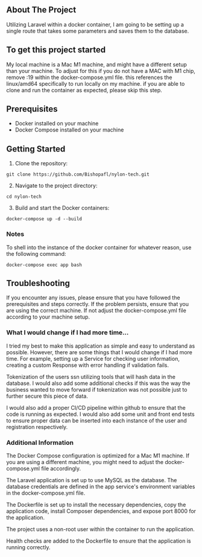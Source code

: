 ## About The Project

Utilizing Laravel within a docker container, I am going to be setting up a single route that takes some parameters and saves them to the database. 

## To get this project started

My local machine is a Mac M1 machine, and might have a different  setup than your machine. To adjust for this if you do not have a MAC with M1 chip, remove :19 within the docker-compose.yml file. this references the linux/amd64 specifically to run locally on my machine. if you are able to clone and run the container as expected, please skip this step.

## Prerequisites
- Docker installed on your machine
- Docker Compose installed on your machine

## Getting Started
1. Clone the repository:

`git clone https://github.com/Bishopafl/nylon-tech.git`

2. Navigate to the project directory:

`cd nylon-tech`

3. Build and start the Docker containers:

`docker-compose up -d --build`

### Notes
To shell into the instance of the docker container for whatever reason, use the following command:

`docker-compose exec app bash`

## Troubleshooting
If you encounter any issues, please ensure that you have followed the prerequisites and steps correctly. If the problem persists, ensure that you are using the correct machine. If not adjust the docker-compose.yml file according to your machine setup.

### What I would change if I had more time...
I tried my best to make this application as simple and  easy to understand as possible. However, there are some things that I would change if I had more time. For example, setting up a Service for checking user information, creating a custom Response with error handling if validation fails. 

Tokenization of the users ssn utilizing tools that will hash data in the database. I would also add some additional checks if this was the way the business wanted to move forward if tokenization was not possible just to further secure this piece of data.

I would also add a proper CI/CD pipeline within github to ensure that the code is running as expected. I would also add some unit and front end tests to ensure proper data can be inserted into each instance of the user and registration respectively. 

### Additional Information
The Docker Compose configuration is optimized for a Mac M1 machine. If you are using a different machine, you might need to adjust the docker-compose.yml file accordingly.

The Laravel application is set up to use MySQL as the database. The database credentials are defined in the app service's environment variables in the docker-compose.yml file.

The Dockerfile is set up to install the necessary dependencies, copy the application code, install Composer dependencies, and expose port 8000 for the application.

The project uses a non-root user within the container to run the application.

Health checks are added to the Dockerfile to ensure that the application is running correctly.